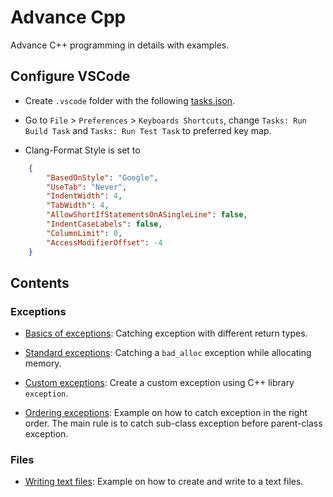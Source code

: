 # Advance Cpp

Advance C++ programming in details with examples.

## Configure VSCode

- Create `.vscode` folder with the following [tasks.json](../master/.vscode/tasks.json).

- Go to `File` > `Preferences` > `Keyboards Shortcuts`, change `Tasks: Run Build Task` and `Tasks: Run Test Task` to preferred key map.

- Clang-Format Style is set to

```json
    { 
        "BasedOnStyle": "Google", 
        "UseTab": "Never", 
        "IndentWidth": 4, 
        "TabWidth": 4, 
        "AllowShortIfStatementsOnASingleLine": false, 
        "IndentCaseLabels": false, 
        "ColumnLimit": 0, 
        "AccessModifierOffset": -4 
    }
```


## Contents

### Exceptions

- [Basics of exceptions](../master/Exceptions/ExceptionsBasics.cpp): Catching exception with different return types.

- [Standard exceptions](../master/Exceptions/ExceptionsStandard.cpp): Catching a `bad_alloc` exception while allocating memory.

- [Custom exceptions](../master/Exceptions/ExceptionsCustom.cpp): Create a custom exception using C++ library `exception`.

- [Ordering exceptions](../master/Exceptions/ExceptionsOrder.cpp): Example on how to catch exception in the right order. The main rule is to catch sub-class exception before parent-class exception.

### Files

- [Writing text files](../master/Files/WriteFile.cpp): Example on how to create and write to a text files.